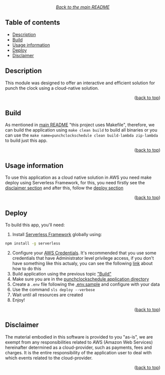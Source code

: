 <span id="top"></span>

<div align="center">

*[Back to the main README](../../README.md#modules)*

</div>

## Table of contents
- [Description](#description)
- [Build](#build)
- [Usage information](#usage-information)
- [Deploy](#deploy)
- [Disclaimer](#disclaimer)

## Description
This module was designed to offer an interactive and efficient solution for punch the clock using a cloud-native solution.
<p align="right">(<a href="#top">back to top</a>)</p>

## Build
As mentioned in [main README](../../README.md) "this project uses Makefile", therefore, we can build the application using `make clean build` to build all binaries or you can use the `make name=punchclockschedule clean build-lambda zip-lambda` to build just this app.
<p align="right">(<a href="#top">back to top</a>)</p>

## Usage information
To use this application as a cloud native solution in AWS you need make deploy using Serverless Framework, for this, you need firstly see the [disclaimer section](#disclaimer) and after this, follow the [deploy section](#deploy)
<p align="right">(<a href="#top">back to top</a>)</p>

## Deploy
To build this app, you'll need:
1. Install [Serverless Framework](https://www.serverless.com/framework/docs/getting-started) globally using:
```bash
npm install -g serverless
```
2. Configure your [AWS Credentials](https://docs.aws.amazon.com/cli/latest/userguide/cli-configure-files.html). It's recommended that you use some credentials that have Administrator level privilege access, if you don't have something like this actualy, you can see the following [link](https://www.serverless.com/framework/docs/providers/aws/guide/credentials/) about how to do this
3. Build application using the previous topic ["Build"](#build)
4. Make sure you are in the [punchclockschedule application directory](../punchclockschedule/)
5. Create a `.env` file following the [.env.sample](.env.sample) and configure with your data
6. Use the command `sls deploy --verbose`
7. Wait until all resources are created
8. Enjoy!
<p align="right">(<a href="#top">back to top</a>)</p>

## Disclaimer
The material embodied in this software is provided to you "as-is", we are exempt from any responsibilities related to AWS (Amazon Web Services) hereinafter determined as a cloud-provider, such as payments, fees and charges. It is the entire responsibility of the application user to deal with which events related to the cloud-provider.


<p align="right">(<a href="#top">back to top</a>)</p>